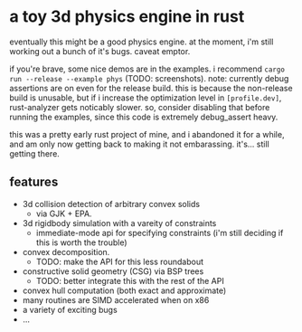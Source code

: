 # a toy 3d physics engine in rust

eventually this might be a good physics engine. at the moment, i'm still working out a bunch of it's bugs. caveat emptor.

if you're brave, some nice demos are in the examples. i recommend `cargo run --release --example phys` (TODO: screenshots). note: currently debug assertions are on even for the release build. this is because the non-release build is unusable, but if i increase the optimization level in `[profile.dev]`, rust-analyzer gets noticably slower. so, consider disabling that before running the examples, since this code is extremely debug_assert heavy.

this was a pretty early rust project of mine, and i abandoned it for a while, and am only now getting back to making it not embarassing. it's... still getting there.

## features

- 3d collision detection of arbitrary convex solids
    - via GJK + EPA.
- 3d rigidbody simulation with a vareity of constraints
    - immediate-mode api for specifying constraints (i'm still deciding if this is worth the trouble)
- convex decomposition.
    - TODO: make the API for this less roundabout
- constructive solid geometry (CSG) via BSP trees
    - TODO: better integrate this with the rest of the API
- convex hull computation (both exact and approximate)
- many routines are SIMD accelerated when on x86
- a variety of exciting bugs
- ...
